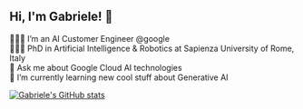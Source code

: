 ## Hi, I'm Gabriele! 👋

👩🏻‍💻 I’m an AI Customer Engineer @google\
👩🏻‍🎓 PhD in Artificial Intelligence & Robotics at Sapienza University of Rome, Italy\
💬 Ask me about Google Cloud AI technologies\
🌱 I’m currently learning new cool stuff about Generative AI

[![Gabriele's GitHub stats](https://github-readme-stats.vercel.app/api?username=gabrielerandelli&count_private=true&show_icons=true)](https://github.com/anuraghazra/github-readme-stats)

<!--
**gabrielerandelli/gabrielerandelli** is a ✨ _special_ ✨ repository because its `README.md` (this file) appears on your GitHub profile.

Here are some ideas to get you started:

- 
- 🌱 I’m currently learning ...
- 👯 I’m looking to collaborate on ...
- 🤔 I’m looking for help with ...
- 💬 Ask me about ...
- 📫 How to reach me: ...
- 😄 Pronouns: ...
- ⚡ Fun fact: ...
-->
